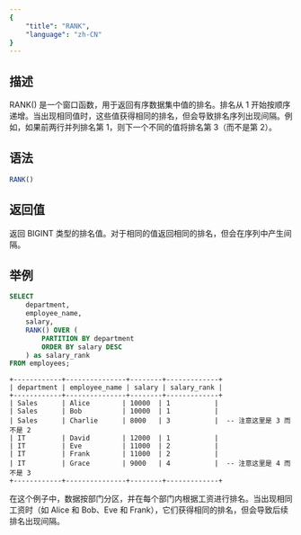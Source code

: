 ```yaml
---
{
    "title": "RANK",
    "language": "zh-CN"
}
---
```


## 描述

RANK() 是一个窗口函数，用于返回有序数据集中值的排名。排名从 1 开始按顺序递增。当出现相同值时，这些值获得相同的排名，但会导致排名序列出现间隔。例如，如果前两行并列排名第 1，则下一个不同的值将排名第 3（而不是第 2）。

## 语法

```sql
RANK()
```

## 返回值

返回 BIGINT 类型的排名值。对于相同的值返回相同的排名，但会在序列中产生间隔。

## 举例

```sql
SELECT 
    department,
    employee_name,
    salary,
    RANK() OVER (
        PARTITION BY department 
        ORDER BY salary DESC
    ) as salary_rank
FROM employees;
```

```text
+------------+---------------+--------+-------------+
| department | employee_name | salary | salary_rank |
+------------+---------------+--------+-------------+
| Sales      | Alice        | 10000  | 1           |
| Sales      | Bob          | 10000  | 1           |
| Sales      | Charlie      | 8000   | 3           |  -- 注意这里是 3 而不是 2
| IT         | David        | 12000  | 1           |
| IT         | Eve          | 11000  | 2           |
| IT         | Frank        | 11000  | 2           |
| IT         | Grace        | 9000   | 4           |  -- 注意这里是 4 而不是 3
+------------+---------------+--------+-------------+
```

在这个例子中，数据按部门分区，并在每个部门内根据工资进行排名。当出现相同工资时（如 Alice 和 Bob、Eve 和 Frank），它们获得相同的排名，但会导致后续排名出现间隔。
